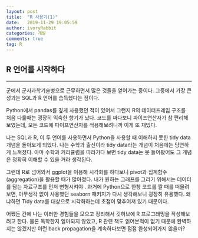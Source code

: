 ```yaml
---
layout: post
title:  "R 사용기(1)"
date:   2019-11-29 19:05:59
author: ivoryRabbit
categories: 개발
comments: true
tag: R
---
```


## R 언어를 시작하다

---

군에서 군사과학기술병으로 근무하면서 많은 것들을 얻어가는 중이다. 그중에서 가장 큰 성과는 SQL과 R 언어를 습득했다는 점이다. 

Python에서 pandas를 깊게 사용했던 적이 있어서 그런지 R의 데이터프레임 구조를 처음 다룰때는 굉장히 익숙한 향기가 났다. 코드를 짜다보니 파이프연산자가 참 편리해보였는데, 모든 코드에 파이프연산자를 적용해보려니까 이게 또 재밌다.

나는 SQL과 R, 이 두 언어를 사용하면서 Python을 사용할 때 이해하지 못한 tidy data 개념을 돌아보게 되었다. 나는 수학과 출신이라 tidy data라는 개념이 처음에는 당연하게 느껴졌다. 아마 수학과 커리큘럼을 따라가다 보면 tidy data는 못 들어봤어도 그 개념은 정확히 이해할 수 있을 거라 생각된다. 

그런데 R로 넘어와서 ggplot을 이용해 시각화를 하다보니 pivot과 집계함수(aggregation)을 활용할 때가 많아졌다. 내가 원하는 그래프를 그리기 위해서는 데이터를 담는 자료구조를 먼저 변형시켜야 . 과거에 Python으로 한창 코드를 짤 때를 떠올려보면, 아무생각 없이 사용했던 seaborn 패키지가 다시 생각해보니 굉장히 유용했다. 왜냐하면 Tidy data를 대상으로 시각화하는데 초점이 맞추어져 있기 때문이다.

어쨌든 간에 나는 이러한 경험들을 모으고 정리해서 깃허브에 R 프로그래밍을 작성해보려고 한다. 물론 독학한지 얼마되지 않았고, R 관련 책도 읽어본적이 없기 때문에 완벽하지는 않겠지만 이런 back propagation을 계속하다보면 점점 완성되어가지 않을까?
